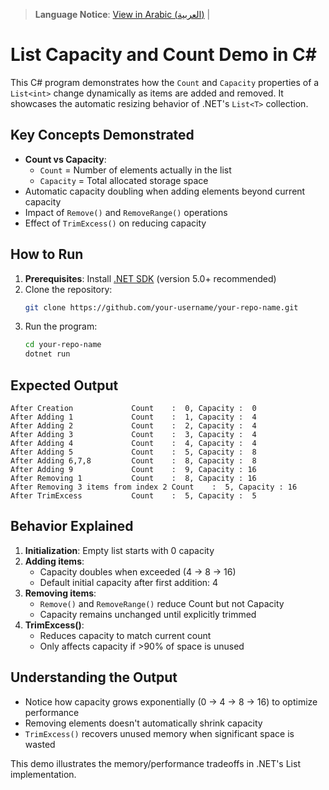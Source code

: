 > **Language Notice**: 
> [View in Arabic (العربية)](README_AR.md) |

# List Capacity and Count Demo in C#

This C# program demonstrates how the `Count` and `Capacity` properties of a `List<int>` change dynamically as items are added and removed. It showcases the automatic resizing behavior of .NET's `List<T>` collection.

## Key Concepts Demonstrated
- **Count vs Capacity**: 
  - `Count` = Number of elements actually in the list
  - `Capacity` = Total allocated storage space
- Automatic capacity doubling when adding elements beyond current capacity
- Impact of `Remove()` and `RemoveRange()` operations
- Effect of `TrimExcess()` on reducing capacity

## How to Run
1. **Prerequisites**: Install [.NET SDK](https://dotnet.microsoft.com/download) (version 5.0+ recommended)
2. Clone the repository:
   ```bash
   git clone https://github.com/your-username/your-repo-name.git
   ```
3. Run the program:
   ```bash
   cd your-repo-name
   dotnet run
   ```

## Expected Output
```
After Creation             Count    :  0, Capacity :  0
After Adding 1             Count    :  1, Capacity :  4
After Adding 2             Count    :  2, Capacity :  4
After Adding 3             Count    :  3, Capacity :  4
After Adding 4             Count    :  4, Capacity :  4
After Adding 5             Count    :  5, Capacity :  8
After Adding 6,7,8         Count    :  8, Capacity :  8
After Adding 9             Count    :  9, Capacity : 16
After Removing 1           Count    :  8, Capacity : 16
After Removing 3 items from index 2 Count    :  5, Capacity : 16
After TrimExcess           Count    :  5, Capacity :  5
```

## Behavior Explained
1. **Initialization**: Empty list starts with 0 capacity
2. **Adding items**:
   - Capacity doubles when exceeded (4 → 8 → 16)
   - Default initial capacity after first addition: 4
3. **Removing items**:
   - `Remove()` and `RemoveRange()` reduce Count but not Capacity
   - Capacity remains unchanged until explicitly trimmed
4. **TrimExcess()**:
   - Reduces capacity to match current count
   - Only affects capacity if >90% of space is unused

## Understanding the Output
- Notice how capacity grows exponentially (0 → 4 → 8 → 16) to optimize performance
- Removing elements doesn't automatically shrink capacity
- `TrimExcess()` recovers unused memory when significant space is wasted

This demo illustrates the memory/performance tradeoffs in .NET's List implementation.
